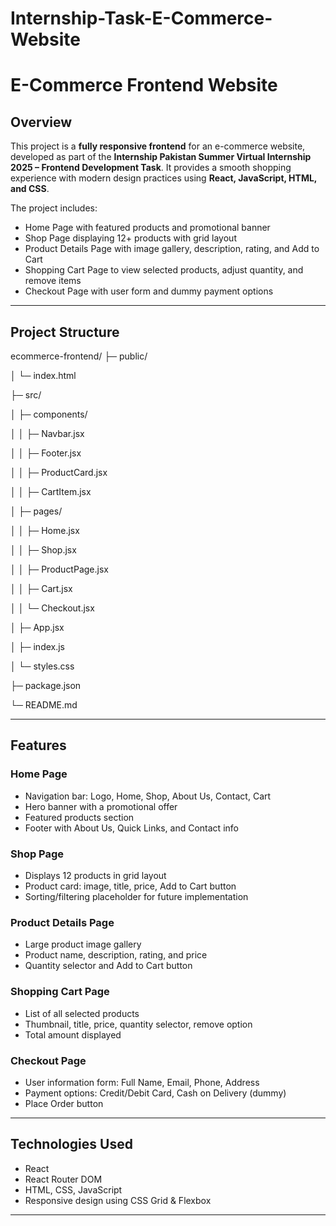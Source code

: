 # Internship-Task-E-Commerce-Website

# E-Commerce Frontend Website

## Overview
This project is a **fully responsive frontend** for an e-commerce website, developed as part of the **Internship Pakistan Summer Virtual Internship 2025 – Frontend Development Task**. It provides a smooth shopping experience with modern design practices using **React, JavaScript, HTML, and CSS**.

The project includes:  
- Home Page with featured products and promotional banner  
- Shop Page displaying 12+ products with grid layout  
- Product Details Page with image gallery, description, rating, and Add to Cart  
- Shopping Cart Page to view selected products, adjust quantity, and remove items  
- Checkout Page with user form and dummy payment options  

---

## Project Structure

ecommerce-frontend/
├─ public/

│ └─ index.html

├─ src/

│ ├─ components/

│ │ ├─ Navbar.jsx

│ │ ├─ Footer.jsx

│ │ ├─ ProductCard.jsx

│ │ ├─ CartItem.jsx

│ ├─ pages/

│ │ ├─ Home.jsx

│ │ ├─ Shop.jsx

│ │ ├─ ProductPage.jsx

│ │ ├─ Cart.jsx

│ │ └─ Checkout.jsx

│ ├─ App.jsx

│ ├─ index.js

│ └─ styles.css

├─ package.json

└─ README.md

---

## Features

### Home Page
- Navigation bar: Logo, Home, Shop, About Us, Contact, Cart  
- Hero banner with a promotional offer  
- Featured products section  
- Footer with About Us, Quick Links, and Contact info  

### Shop Page
- Displays 12 products in grid layout  
- Product card: image, title, price, Add to Cart button  
- Sorting/filtering placeholder for future implementation  

### Product Details Page
- Large product image gallery  
- Product name, description, rating, and price  
- Quantity selector and Add to Cart button  

### Shopping Cart Page
- List of all selected products  
- Thumbnail, title, price, quantity selector, remove option  
- Total amount displayed  

### Checkout Page
- User information form: Full Name, Email, Phone, Address  
- Payment options: Credit/Debit Card, Cash on Delivery (dummy)  
- Place Order button  

---

## Technologies Used
- React  
- React Router DOM  
- HTML, CSS, JavaScript  
- Responsive design using CSS Grid & Flexbox  

---
